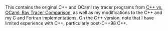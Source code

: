 This contains the original C++ and OCaml ray tracer programs from [C++ vs. OCaml: Ray Tracer Comparison](http://www.ffconsultancy.com/languages/ray_tracer/comparison.html), as well as my modifications to the C++ and my C and Fortran implementations.  On the C++ version, note that I have limited experience with C++, particularly post-C++98 C++.
